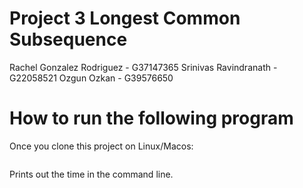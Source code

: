 # Project 3 Longest Common Subsequence 
Rachel Gonzalez Rodriguez - G37147365
Srinivas Ravindranath - G22058521
Ozgun Ozkan - G39576650 

# How to run the following program

Once you clone this project on Linux/Macos:
   ```

  ```  
Prints out the time in the command line. 

